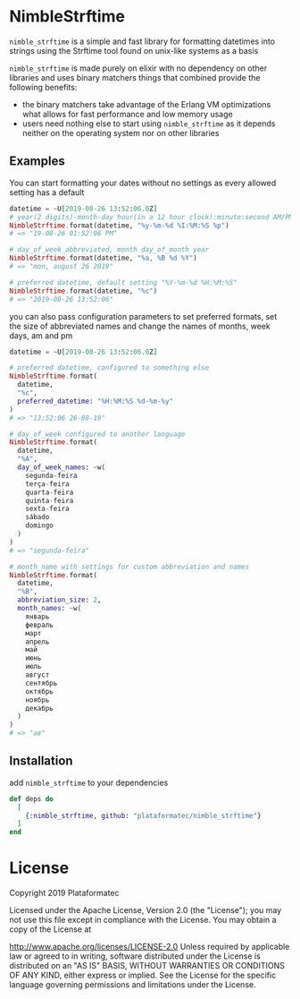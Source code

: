 # NimbleStrftime

  `nimble_strftime` is a simple and fast library for formatting datetimes into
strings using the Strftime tool found on unix-like systems as a basis

  `nimble_strftime` is made purely on elixir with no dependency on other libraries
and uses binary matchers things that combined provide the following benefits:
  * the binary matchers take advantage of the Erlang VM optimizations what allows for fast performance and low memory usage
  * users need nothing else to start using `nimble_strftime` as it depends neither on the operating system nor on other libraries

## Examples
You can start formatting your dates without no settings as every allowed setting has a default
```elixir
datetime = ~U[2019-08-26 13:52:06.0Z]
# year(2 digits)-month-day hour(in a 12 hour clock):minute:second AM/PM
NimbleStrftime.format(datetime, "%y-%m-%d %I:%M:%S %p")
# => "19-08-26 01:52:06 PM"

# day_of_week_abbreviated, month day_of_month year
NimbleStrftime.format(datetime, "%a, %B %d %Y")
# => "mon, august 26 2019"

# preferred datetime, default setting "%Y-%m-%d %H:%M:%S"
NimbleStrftime.format(datetime, "%c")
# => "2019-08-26 13:52:06"
```

you can also pass configuration parameters to set preferred formats, set the size of abbreviated names and change the names of months, week days, am and pm
```elixir
datetime = ~U[2019-08-26 13:52:06.0Z]

# preferred datetime, configured to something else
NimbleStrftime.format(
  datetime,
  "%c",
  preferred_datetime: "%H:%M:%S %d-%m-%y"
)
# => "13:52:06 26-08-19"

# day_of_week configured to another language
NimbleStrftime.format(
  datetime,
  "%A",
  day_of_week_names: ~w(
    segunda-feira
    terça-feira
    quarta-feira
    quinta-feira
    sexta-feira
    sábado
    domingo
  )
)
# => "segunda-feira"

# month_name with settings for custom abbreviation and names
NimbleStrftime.format(
  datetime,
  "%B",
  abbreviation_size: 2,
  month_names: ~w(
    январь
    февраль
    март
    апрель
    май
    июнь
    июль
    август
    сентябрь
    октябрь
    ноябрь
    декабрь
  )
)
# => "ав"
```

## Installation
add `nimble_strftime` to your dependencies
```elixir
def deps do
  [
    {:nimble_strftime, github: "plataformatec/nimble_strftime"}
  ]
end
```

# License
Copyright 2019 Plataformatec

Licensed under the Apache License, Version 2.0 (the "License"); you may not use this file except in compliance with the License. You may obtain a copy of the License at

  http://www.apache.org/licenses/LICENSE-2.0
Unless required by applicable law or agreed to in writing, software distributed under the License is distributed on an "AS IS" BASIS, WITHOUT WARRANTIES OR CONDITIONS OF ANY KIND, either express or implied. See the License for the specific language governing permissions and limitations under the License.